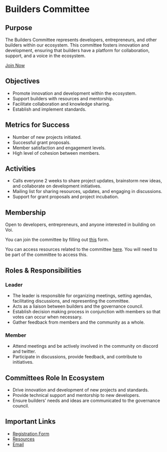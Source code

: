 # Builders Committee

## Purpose

The Builders Committee represents developers, entrepreneurs, and other builders within our ecosystem. This committee fosters innovation and development, ensuring that builders have a platform for collaboration, support, and a voice in the ecosystem.

[Join Now](https://forms.gle/wc7pFCUsSBm3yoEB6)

## Objectives

* Promote innovation and development within the ecosystem.
* Support builders with resources and mentorship.
* Facilitate collaboration and knowledge sharing.
* Establish and implement standards.


## Metrics for Success

* Number of new projects initiated.
* Successful grant proposals.
* Member satisfaction and engagement levels.
* High level of cohesion between members.


## Activities

* Calls everyone 2 weeks to share project updates, brainstorm new ideas, and collaborate on development initiatives.
* Mailing list for sharing resources, updates, and engaging in discussions.
* Support for grant proposals and project incubation.


## Membership

Open to developers, entrepreneurs, and anyone interested in building on Voi.

You can join the committee by filling out [this](https://forms.gle/wc7pFCUsSBm3yoEB6) form.

You can access resources related to the committee [here](https://drive.google.com/drive/folders/1KCNXIi_WdmM6108YzpJvJbL5X0uoZLgf?usp=drive_link). You will need to be part of the committee to access this.


## Roles & Responsibilities


### Leader

* The leader is responsible for organizing meetings, setting agendas, facilitating discussions, and representing the committee.
* Acts as a liaison between builders and the governance council.
* Establish decision making process in conjunction with members so that votes can occur when necessary.
* Gather feedback from members and the community as a whole.


### Member

* Attend meetings and be actively involved in the community on discord and twitter.
* Participate in discussions, provide feedback, and contribute to initiatives.


## Committees Role In Ecosystem

* Drive innovation and development of new projects and standards.
* Provide technical support and mentorship to new developers.
* Ensure builders’ needs and ideas are communicated to the governance council.


## Important Links

* [Registration Form](https://forms.gle/wc7pFCUsSBm3yoEB6)
* [Resources](https://drive.google.com/drive/folders/1KCNXIi_WdmM6108YzpJvJbL5X0uoZLgf?usp=drive_link)
* [Email](mailto:builder-committee@voi.network)